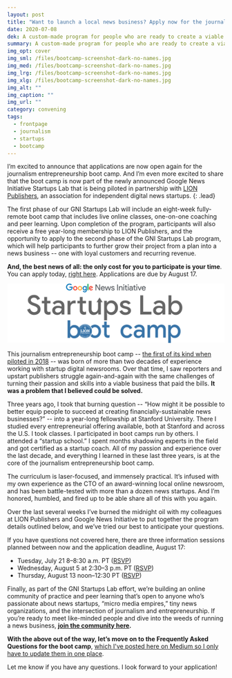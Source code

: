 ```yaml
---
layout: post
title: "Want to launch a local news business? Apply now for the journalism entrepreneurship boot camp"
date: 2020-07-08
dek: A custom-made program for people who are ready to create a viable business based on delivering reported news or information
summary: A custom-made program for people who are ready to create a viable business based on delivering reported news or information
img_opt: cover
img_sml: /files/bootcamp-screenshot-dark-no-names.jpg
img_med: /files/bootcamp-screenshot-dark-no-names.jpg
img_lrg: /files/bootcamp-screenshot-dark-no-names.jpg
img_xlg: /files/bootcamp-screenshot-dark-no-names.jpg
img_alt: ""
img_caption: ""
img_url: ""
category: convening
tags: 
  - frontpage
  - journalism
  - startups
  - bootcamp
---
```

I’m excited to announce that applications are now open again for the journalism entrepreneurship boot camp. And I’m even more excited to share that the boot camp is now part of the newly announced Google News Initiative Startups Lab that is being piloted in partnership with [LION Publishers](https://www.lionpublishers.com/), an association for independent digital news startups.
{: .lead}

The first phase of our GNI Startups Lab will include an eight-week fully-remote boot camp that includes live online classes, one-on-one coaching and peer learning. Upon completion of the program, participants will also receive a free year-long membership to LION Publishers, and the opportunity to apply to the second phase of the GNI Startups Lab program, which will help participants to further grow their project from a plan into a news business -- one with loyal customers and recurring revenue.

**And, the best news of all: the only cost for you to participate is your time**. You can apply today, [right here](https://docs.google.com/forms/d/e/1FAIpQLSd5rQrolFQLUaipj95HDqR9xtgeYSC-x2GxnhdPJUR4iYtr1w/viewform). Applications are due by August 17.

![Google News Initiative Startups Lab](/files/gnistartupslab-medium-post.jpg)

This journalism entrepreneurship boot camp -- [the first of its kind when piloted in 2018](https://medium.com/@phillipadsmith/announcing-the-first-cohort-of-the-journalism-entrepreneurship-boot-camp-60817ea395f5) -- was born of more than two decades of experience working with startup digital newsrooms. Over that time, I saw reporters and upstart publishers struggle again-and-again with the same challenges of turning their passion and skills into a viable business that paid the bills. **It was a problem that I believed could be solved.**

Three years ago, I took that burning question -- “How might it be possible to better equip people to succeed at creating financially-sustainable news businesses?” --  into a year-long fellowship at Stanford University. There I studied every entrepreneurial offering available, both at Stanford and across the U.S. I took classes. I participated in boot camps run by others. I attended a “startup school.” I spent months shadowing experts in the field and got certified as a startup coach. All of my passion and experience over the last decade, and everything I learned in these last three years, is at the core of the journalism entrepreneurship boot camp.

The curriculum is laser-focused, and immensely practical. It’s infused with my own experience as the CTO of an award-winning local online newsroom, and has been battle-tested with more than a dozen news startups. And I’m honored, humbled, and fired up to be able share all of this with you again.

Over the last several weeks I’ve burned the midnight oil with my colleagues at LION Publishers and Google News Initiative to put together the program details outlined below, and we’ve tried our best to anticipate your questions.

If you have questions not covered here, there are three information sessions planned between now and the application deadline, August 17:

* Tuesday, July 21 8–8:30 a.m. PT ([RSVP](bit.ly/bootcampinfo1))
* Wednesday, August 5 at 2:30–3 p.m. PT ([RSVP](bit.ly/bootcampinfo2))
* Thursday, August 13 noon–12:30 PT ([RSVP](bit.ly/bootcampinfo3))

Finally, as part of the GNI Startups Lab effort, we’re building an online community of practice and peer learning that’s open to anyone who’s passionate about news startups, “micro media empires,” tiny news organizations, and the intersection of journalism and entrepreneurship. If you’re ready to meet like-minded people and dive into the weeds of running a news business, **[join the community here](https://lionpublishers.us8.list-manage.com/subscribe?u=31fb0ac82cb4a8d09fdeccf51&id=41c1908ee2).** 

**With the above out of the way, let’s move on to the Frequently Asked Questions for the boot camp**, [which I've posted here on Medium so I only have to update them in one place](https://medium.com/lion-publishers/want-to-launch-a-local-news-business-apply-to-our-journalism-entrepreneurship-boot-camp-290427ee4105#1b11).

Let me know if you have any questions. I look forward to your application!
